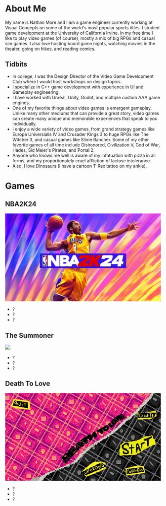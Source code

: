 # About Me
My name is Nathan More and I am a game engineer currently working at Visual Concepts on some of the world's most popular sports titles. I studied game development at the University of California Irvine. In my free time I like to play video games (of course), mostly a mix of big RPGs and casual sim games. I also love hosting board game nights, watching movies in the theater, going on hikes, and reading comics.
## Tidbits
- In college, I was the Design Director of the Video Game Development Club where I would host workshops on design topics.
- I specialize in C++ game development with experience in UI and Gameplay engineering.
- I have worked with Unreal, Unity, Godot, and multiple custom AAA game engines.
- One of my favorite things about video games is emergent gameplay. Unlike many other mediums that can provide a great story, video games can create many unique and memorable experiences that speak to you individually.
- I enjoy a wide variety of video games, from grand strategy games like Europa Universialis IV and Crusader Kings 3 to huge RPGs like The Witcher 3, and casual games like Slime Rancher. Some of my other favorite games of all time include Dishonored, Civilization V, God of War, Hades, Sid Meier's Pirates, and Portal 2.
- Anyone who knows me well is aware of my infatuation with pizza in all forms, and my proportionately cruel affliction of lactose intolerance.
- Also, I love Dinosaurs (I have a cartoon T-Rex tattoo on my ankle).

# Games
## NBA2K24
![](/images/nba2k24_cover.jpg)
- ?
- ?
- ?

## The Summoner
![](/images/the_summoner_cover.png)
- ?
- ?
- ?

## Death To Love
![](/images/death_to_love_title_full.jpg)
- ?
- ?
- ?
